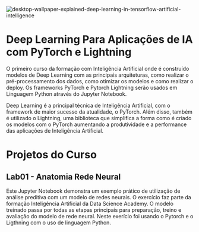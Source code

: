 ![desktop-wallpaper-explained-deep-learning-in-tensorflow-artificial-intelligence](https://user-images.githubusercontent.com/91103250/231323947-143a2057-c83f-4438-8e6a-7171768dd9fd.png)

# Deep Learning Para Aplicações de IA com PyTorch e Lightning
O primeiro curso da formação com Inteligência Artificial onde é construído modelos de Deep Learning com as principais arquiteturas, como realizar o pré-processamento dos dados, como otimizar os modelos e como realizar o deploy. Os frameworks PyTorch e Pytorch Lightning serão usados em Linguagem Python através do Jupyter Notebook.

Deep Learning é a principal técnica de Inteligência Artificial, com o framework de maior sucesso da atualidade, o PyTorch. Além disso, também é utilizado o Lightning, uma biblioteca que simplifica a forma como é criado os modelos com o PyTorch aumentando a produtividade e a performance das aplicações de Inteligência Artificial.

# Projetos do Curso
## Lab01 - Anatomia Rede Neural
Este Jupyter Notebook demonstra um exemplo prático de utilização de análise preditiva com um modelo de redes neurais. O exercício faz parte da formação Inteligência Artificial da Data Science Academy. O modelo treinado passa por todas as etapas principais para preparação, treino e avaliação do modelo de rede neural. Neste exerício foi usando o Pytorch e o Ligthning com o uso de linguagem Python.
